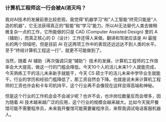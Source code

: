 ### 计算机工程师这一行会被AI消灭吗？

我对AI技术的发展前景比较悲观，我觉得”机器学习“和”人工智能“终究只能是“人造的机器”，它无法获得真正的“智能”和“学习”能力。所以AI无法替代人类去做稍微复杂一点的工作，它所能做的只是 CAD (Computer Assisted Design) 里的 A（辅助），而真正核心的 D（设计）工作还得人来做。翻译和驾驶应该是 AI 最擅长的两个领域吧，但是目前 AI 在这两项工作中的表现还远远达不到人类的水平。至于“终结计算机工程这一行”，就更不可能做到了。

当然，随着 AI 辅助（再次强调只是”辅助“）技术的发展，计算机工程师的工作效率会大大提高，做这一行的门槛会降低。今天10个人的活儿未来1个人就能完成，今天熟练工干的活儿未来新手就能干，今天 CS 硕士干的活儿未来中学毕业生就能干。行业的学历和经验门槛降低了，那工资自然会下降。也就是说未来计算机工程师的工资也许会和卡车司机持平，这个行业再不会像现在这样显得高端和神秘。

但是这个行业的工作机会会不会减少呢？也许不会，也许岗位数量反而会增多，因为随着 AI 技术越来越广泛的应用，这个行业的规模会越来越大。比如今天我开餐馆可能不需要程序员，未来我开餐馆可能需要雇程序员，来帮我调试电话客服机器人。
